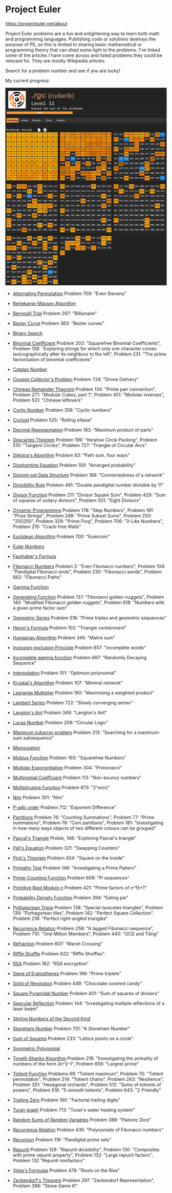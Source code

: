 # Project Euler 
<https://projecteuler.net/about>

Project Euler problems are a fun and enlightening way to learn both math and programming languages. Publishing code or solutions destroys the purpose of PE, so this is limited to sharing basic mathematical or programming theory that can shed some light to the problems. I've linked some of the articles I have come across and listed problems they could be relevant for. They are mostly Wikipedia articles. 

Search for a problem number and see if you are lucky!

My current progress: 

![](rudarik_progress.png)

* [Alternating Permutation](https://en.wikipedia.org/wiki/Alternating_permutation)
Problem 709: "Even Stevens"

* [Berlekamp-Massey Algorithm](https://en.wikipedia.org/wiki/Berlekamp%E2%80%93Massey_algorithm)

* [Bernoulli Trial](https://en.wikipedia.org/wiki/Bernoulli_trial)
Problem 267: "Billionaire"

* [Bezier Curve](https://en.wikipedia.org/wiki/B%C3%A9zier_curve)
Problem 363: "Bezier curves"

* [Binary Search](https://en.wikipedia.org/wiki/Binary_search_algorithm)

* [Binomial Coefficient](https://en.wikipedia.org/wiki/Binomial_coefficient)
Problem 203: "Squarefree Binomial Coefficients", Problem 158: "Exploring strings for which only one character comes lexicographically after its neighbour to the left", Problem 231: "The prime factorisation of binomial coefficients"

* [Catalan Number](https://en.wikipedia.org/wiki/Catalan_number)

* [Coupon Collector's Problem](https://en.wikipedia.org/wiki/Coupon_collector%27s_problem)
Problem 724: "Drone Delivery"

* [Chinese Remainder Theorem](https://en.wikipedia.org/wiki/Chinese_remainder_theorem)
Problem 134: "Prime pair connection", Problem 271: "Modular Cubes, part 1", Problem 451: "Modular inverses", Problem 531: "Chinese leftovers"

* [Cyclic Number](https://en.wikipedia.org/wiki/Cyclic_number)
Problem 358: "Cyclic numbers"

* [Cycloid](https://en.wikipedia.org/wiki/Cycloid)
Problem 525: "Rolling ellipse"

* [Decimal Representation](https://en.wikipedia.org/wiki/Decimal_representation)
Problem 183: "Maximum product of parts"

* [Descartes Theorem](https://en.wikipedia.org/wiki/Descartes%27_theorem)
Problem 199: "Iterative Circle Packing", Problem 510: "Tangent Circles", Problem 727: "Triangle of Circular Arcs"

* [Dijkstra's Algorithm](https://en.wikipedia.org/wiki/Dijkstra%27s_algorithm)
Problem 83: "Path sum, four ways" 

* [Diophantine Equation](https://en.wikipedia.org/wiki/Diophantine_equation)
Problem 100: "Arranged probability"

* [Disjoint-set Data Structure](https://en.wikipedia.org/wiki/Disjoint-set_data_structure)
Problem 186: "Connectedness of a network"

* [Divisibility Rule](https://en.wikipedia.org/wiki/Divisibility_rule)
Problem 491: "Double pandigital number divisible by 11"

* [Divisor Function](https://en.wikipedia.org/wiki/Divisor_function)
Problem 211: "Divisor Square Sum", Problem 429: "Sum of squares of unitary divisors", Problem 501: "Eight Divisors"

* [Dynamic Programming](https://en.wikipedia.org/wiki/Dynamic_programming)
Problem 178: "Step Numbers", Problem 191: "Prize Strings", Problem 249: "Prime Subset Sums", Problem 250: "250250", Problem 329: "Prime Frog", Problem 706: "3-Like Numbers", Problem 215: "Crack-free Walls"

* [Euclidean Algorithm](https://en.wikipedia.org/wiki/Euclidean_algorithm)
Problem 700: "Eulercoin"

* [Euler Numbers](https://en.wikipedia.org/wiki/Euler_number)

* [Faulhaber's Formula](https://en.wikipedia.org/wiki/Faulhaber%27s_formula)

* [Fibonacci Numbers](https://en.wikipedia.org/wiki/Fibonacci_number)
Problem 2: "Even Fibonacci numbers", Problem 104: "Pandigital Fibonacci ends", Problem 230: "Fibonacci words", Problem 662: "Fibonacci Paths"

* [Gamma Function](https://en.wikipedia.org/wiki/Gamma_function)

* [Generating Function](https://en.wikipedia.org/wiki/Generating_function)
Problem 137: "Fibonacci golden nuggets", Problem 140: "Modified Fibonacci golden nuggets", Problem 618: "Numbers with a given prime factor sum"

* [Geometric Series](https://en.wikipedia.org/wiki/Geometric_series)
Problem 518: "Prime triples and geometric sequences"

* [Heron's Formula](https://en.wikipedia.org/wiki/Heron%27s_formula)
Problem 102: "Triangle containment"

* [Hungarian Algorithm](https://en.wikipedia.org/wiki/Hungarian_algorithm)
Problem 345: "Matrix sum"

* [Inclusion-exclusion Principle](https://en.wikipedia.org/wiki/Inclusion%E2%80%93exclusion_principle)
Problem 657: "Incomplete words"

* [Incomplete gamma function](https://en.wikipedia.org/wiki/Incomplete_gamma_function)
Problem 697: "Randomly Decaying Sequence"

* [Interpolation](https://en.wikipedia.org/wiki/Interpolation)
Problem 101: "Optimum polynomial"

* [Kruskal's Algorithm](https://en.wikipedia.org/wiki/Kruskal%27s_algorithm)
Problem 107: "Minimal network"

* [Lagrange Multiplier](https://en.wikipedia.org/wiki/Lagrange_multiplier)
Problem 190: "Maximising a weighted product"

* [Lambert Series](https://en.wikipedia.org/wiki/Lambert_series)
Problem 722: "Slowly converging series"

* [Langton's Ant](https://en.wikipedia.org/wiki/Langton%27s_ant)
Problem 349: "Langton's Ant"

* [Lucas Number](https://en.wikipedia.org/wiki/Lucas_number)
Problem 209: "Circular Logic"

* [Maximum subarray problem](https://en.wikipedia.org/wiki/Maximum_subarray_problem#Kadane's_algorithm)
Problem 213: "Searching for a maximum-sum subsequence"

* [Memoization](https://en.wikipedia.org/wiki/Memoization)

* [Mobius Function](https://en.wikipedia.org/wiki/M%C3%B6bius_function)
Problem 193: "Squarefree Numbers"

* [Modular Exponentiation](https://en.wikipedia.org/wiki/Modular_exponentiation)
Problem 304: "Primonacci"

* [Multinomial Coefficient](https://en.wikipedia.org/wiki/Multinomial_theorem)
Problem 113: "Non-bouncy numbers"

* [Multiplicative Function](https://en.wikipedia.org/wiki/Multiplicative_function)
Problem 675: "2^w(n)"

* [Nim](https://en.wikipedia.org/wiki/Nim)
Problem 301: "Nim"

* [P-adic order](https://en.wikipedia.org/wiki/P-adic_order)
Problem 712: "Exponent Difference"

* [Partitions](https://en.wikipedia.org/wiki/Partition_(number_theory))
Problem 76: "Counting Summations", Problem 77: "Prime summations", Problem 78: "Coin partitions", Problem 181: "Investigating in how many ways objects of two different colours can be grouped"

* [Pascal's Triangle](https://en.wikipedia.org/wiki/Pascal%27s_triangle)
Proble, 148: "Exploring Pascal's triangle"

* [Pell's Equation](https://en.wikipedia.org/wiki/Pell%27s_equation)
Problem 321: "Swapping Counters"

* [Pick's Theorem](https://en.wikipedia.org/wiki/Pick%27s_theorem)
Problem 504: "Square on the Inside"

* [Primality Test](https://en.wikipedia.org/wiki/Primality_test)
Problem 146: "Investigating a Prime Pattern" 

* [Prime-Counting Function](https://en.wikipedia.org/wiki/Prime-counting_function)
Problem 609: "Pi sequences"

* [Primitive Root Modulo n](https://en.wikipedia.org/wiki/Primitive_root_modulo_n)
Problem 421: "Prime factors of n^15+1"

* [Probability Density Function](https://en.wikipedia.org/wiki/Probability_density_function)
Problem 394: "Eating pie"

* [Pythagorean Triple](https://en.wikipedia.org/wiki/Pythagorean_triple)
Problem 138: "Special isosceles triangles", Problem 139: "Pythagorean tiles", Problem 142: "Perfect Square Collection", Problem 218: "Perfect right-angled triangles"

* [Recurrence Relation](https://en.wikipedia.org/wiki/Recurrence_relation)
Problem 258: "A lagged Fibonacci sequence", Problem 710: "One Million Members", Problem 440: "GCD and Tiling"

* [Refraction](https://en.wikipedia.org/wiki/Refraction)
Problem 607: "Marsh Crossing"

* [Riffle Shuffle](http://mathworld.wolfram.com/RiffleShuffle.html)
Problem 622:  "Riffle Shuffles".

* [RSA](https://en.wikipedia.org/wiki/RSA_(cryptosystem))
Problem 182: "RSA encryption"

* [Sieve of Eratosthenes](https://en.wikipedia.org/wiki/Sieve_of_Eratosthenes)
Problem 196: "Prime triplets"

* [Solid of Revolution](https://en.wikipedia.org/wiki/Solid_of_revolution)
Problem 449: "Chocolate covered candy"

* [Square Pyramidal Number](https://en.wikipedia.org/wiki/Square_pyramidal_number)
Problem 401: "Sum of squares of divisors"

* [Specular Reflection](https://en.wikipedia.org/wiki/Specular_reflection)
Problem 144: "Investigating multiple reflections of a laser beam" 

* [Stirling Numbers of the Second Kind](https://en.wikipedia.org/wiki/Stirling_numbers_of_the_second_kind)

* [Stoneham Number](https://en.wikipedia.org/wiki/Stoneham_number)
Problem 731: "A Stoneham Number"

* [Sum of Squares](https://en.wikipedia.org/wiki/Sum_of_two_squares_theorem)
Problem 233: "Lattice points on a circle"

* [Symmetric Polynomial](https://en.wikipedia.org/wiki/Symmetric_polynomial)

* [Tonelli-Shanks Algorithm](https://en.wikipedia.org/wiki/Tonelli%E2%80%93Shanks_algorithm)
Problem 216: "Investigating the primality of numbers of the form 2n^2-1", Problem 659: "Largest prime"

* [Totient Function](https://en.wikipedia.org/wiki/Euler%27s_totient_function)
Problems 69: "Totient maximum", Problem 70: "Totient permutation", Problem 214: "Totient chains", Problem 243: "Resilience", Problem 351: "Hexagonal orchards", Problem 512: "Sums of totients of powers", Problem 516: "5-smooth totients", Problem 643: "2-Friendly"

* [Trailing Zero](https://en.wikipedia.org/wiki/Trailing_zero)
Problem 160: "Factorial trailing digits"

* [Turan graph](https://en.wikipedia.org/wiki/Tur%C3%A1n_graph)
Problem 713: "Turan's water heating system"

* [Random Sums of Random Variables](http://www.math.unl.edu/~sdunbar1/ProbabilityTheory/Lessons/Conditionals/RandomSums/randsum.shtml)
Problem 389: "Platonic Dice"

* [Recurrence Relation](https://en.wikipedia.org/wiki/Recurrence_relation)
Problem 435: "Polynomials of Fibonacci numbers"

* [Recursion](https://en.wikipedia.org/wiki/Recursion_(computer_science))
Problem 118: "Pandigital prime sets"

* [Repunit](https://en.wikipedia.org/wiki/Repunit)
Problem 129: "Repunit divisibility", Problem 130: "Composites with prime repunit property", Problem 132: "Large repunit factors", Problem 132 "Repunit nonfactors"

* [Vieta's Formulas](https://en.wikipedia.org/wiki/Vieta%27s_formulas)
Problem 479: "Roots on the Rise"

* [Zeckendorf's Theorem](https://en.wikipedia.org/wiki/Zeckendorf%27s_theorem)
Problem 297: "Zeckendorf Representation", Problem 366: "Stone Game III"
